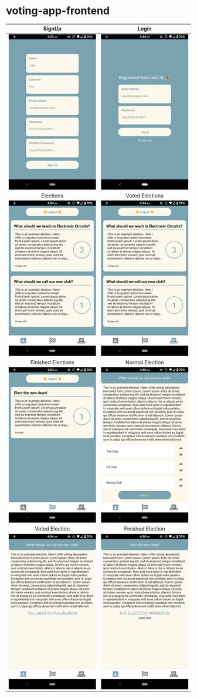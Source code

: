 # voting-app-frontend
SignUp | Login
:-------------------------:|:-------------------------:
![App signup page](./assets/signup.png) | ![App login page](./assets/login.png)
Elections | Voted Elections
![App elections page](./assets/home.png) | ![App voted elections page](./assets/myVotes.png)
Finished Elections | Normal Election
![Finished elections page](./assets/finished.png) | ![Typical election page](./assets/election.png)
Voted Election | Finished Election
![Election voted on](./assets/alreadyVoted.png) | ![Finished election page](./assets/winner.png)
